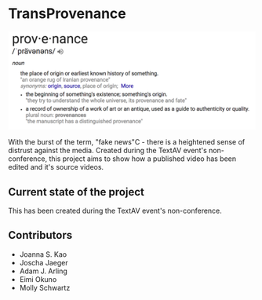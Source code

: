 # TransProvenance

![](../../.gitbook/assets/screen-shot-2017-07-21-at-11.01.08.png)

With the burst of the term, "fake news"C - there is a heightened sense of distrust against the media. Created during the TextAV event's non-conference, this project aims to show how a published video has been edited and it's source videos.

## Current state of the project

This has been created during the TextAV event's non-conference.

## Contributors

* Joanna S. Kao
* Joscha Jaeger
* Adam J. Arling
* Eimi Okuno
* Molly Schwartz

